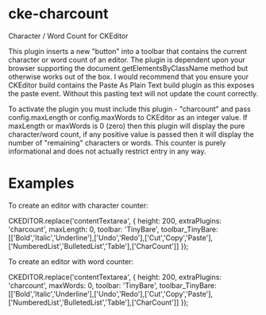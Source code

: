 cke-charcount
=============

Character / Word Count for CKEditor

This plugin inserts a new "button" into a toolbar that contains the current character or word count of an editor. The plugin is dependent upon your browser supporting the document.getElementsByClassName method but otherwise works out of the box.  I would recommend that you ensure your CKEditor build contains the Paste As Plain Text build plugin as this exposes the paste event.  Without this pasting text will not update the count correctly.

To activate the plugin you must include this plugin - "charcount" and pass config.maxLength or config.maxWords to CKEditor as an integer value.  If maxLength or maxWords is 0 (zero) then this plugin will display the pure character/word count, if any positive value is passed then it will display the number of "remaining" characters or words.  This counter is purely informational and does not actually restrict entry in any way.

Examples
========

To create an editor with character counter:

CKEDITOR.replace('contentTextarea', {
	height: 200,
	extraPlugins: 'charcount',
	maxLength: 0,
	toolbar: 'TinyBare',
	toolbar_TinyBare: [['Bold','Italic','Underline'],['Undo','Redo'],['Cut','Copy','Paste'],['NumberedList','BulletedList','Table'],['CharCount']]
		});
		
		
To create an editor with word counter:

CKEDITOR.replace('contentTextarea', {
	height: 200,
	extraPlugins: 'charcount',
	maxWords: 0,
	toolbar: 'TinyBare',
	toolbar_TinyBare: [['Bold','Italic','Underline'],['Undo','Redo'],['Cut','Copy','Paste'],['NumberedList','BulletedList','Table'],['CharCount']]
		});
